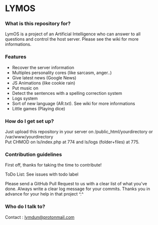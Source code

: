 # LYMOS #



### What is this repository for? ###

LymOS is a project of an Artificial Intelligence who can answer to all questions and control the host server.
Please see the wiki for more informations.



### Features ###

- Recover the server information
- Multiples personality cores (like sarcasm, anger..)
- Give latest news (Google News)
- JS Animations (like cookie rain)
- Put music on
- Detect the sentences with a spelling correction system
- Logs system
- Sort of new language (AR.txt). See wiki for more informations
- Little games (Playing dice)



### How do I get set up? ###

Just upload this repository in your server on /public_html/yourdirectory or /var/www/yourdirectory  
Put CHMOD on ls/index.php at 774 and ls/logs (folder+files) at 775.



### Contribution guidelines ###

First off, thanks for taking the time to contribute!

ToDo List: See issues with todo label

Please send a GitHub Pull Request to us with a clear list of what you've done.
Always write a clear log message for your commits.
Thanks you in advance for your help in that project ^.^ 



### Who do I talk to? ###

Contact : lymdun@protonmail.com
